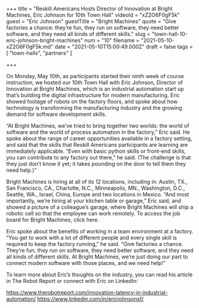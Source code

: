 +++
title = "Reskill Americans Hosts Director of Innovation at Bright Machines, Eric Johnson for 10th Town Hall"
videoId = "xZ2O6F0gF5k"
guest = "Eric Johnson"
guestTitle = "Bright Machines"
quote = "Give factories a chance: they’re fun, they run on software, they need better software, and they need all kinds of different skills."
slug = "town-hall-10-eric-johnson-bright-machines"
num = "10"
filename = "2021-05-10-xZ2O6F0gF5k.md"
date = "2021-05-10T15:00:49.000Z"
draft = false
tags = [ "town-halls", "partners" ]

+++

On Monday, May 10th, as participants started their ninth week of course instruction, we hosted our 10th Town Hall with Eric Johnson, Director of Innovation at Bright Machines, which is an industrial automation start up that’s building the digital infrastructure for modern manufacturing. Eric showed footage of robots on the factory floors, and spoke about how technology is transforming the manufacturing industry and the growing demand for software development skills.

“At Bright Machines, we’ve tried to bring together two worlds: the world of software and the world of process automation in the factory,” Eric said. He spoke about the range of career opportunities available in a factory setting, and said that the skills that Reskill Americans participants are learning are immediately applicable. “Even with basic python skills or front-end skills, you can contribute to any factory out there,” he said. (The challenge is that they just don’t know it yet; it takes pounding on the door to tell them they need help.)”

Bright Machines is hiring at all of its 12 locations, including in: Austin, TX., San Francisco, CA., Charlotte, N.C., Minneapolis, MN., Washington, D.C., Seattle, WA., Israel, China, Europe and two locations in Mexico. “And most importantly, we’re hiring at your kitchen table or garage,” Eric said, and showed a picture of a colleague’s garage, where Bright Machines will ship a robotic cell so that the employee can work remotely. To access the job board for Bright Machines, click here.

Eric spoke about the benefits of working in a team environment at a factory. “You get to work with a lot of different people and every single skill is required to keep the factory running,” he said. “Give factories a chance. They’re fun, they run on software, they need better software, and they need all kinds of different skills. At Bright Machines, we’re just doing our part to connect modern software with those places, and we need help!”

To learn more about Eric’s thoughts on the industry, you can read his article in The Robot Report or connect with Eric on LinkedIn:

https://www.therobotreport.com/innovation-latency-in-industrial-automation/
https://www.linkedin.com/in/ericjohnsonsf/
